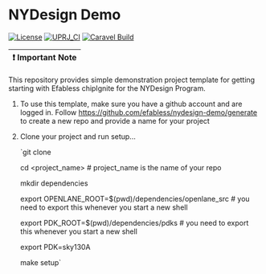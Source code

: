 # NYDesign Demo

[![License](https://img.shields.io/badge/License-Apache%202.0-blue.svg)](https://opensource.org/licenses/Apache-2.0) [![UPRJ_CI](https://github.com/efabless/caravel_project_example/actions/workflows/user_project_ci.yml/badge.svg)](https://github.com/efabless/caravel_project_example/actions/workflows/user_project_ci.yml) [![Caravel Build](https://github.com/efabless/caravel_project_example/actions/workflows/caravel_build.yml/badge.svg)](https://github.com/efabless/caravel_project_example/actions/workflows/caravel_build.yml)

| :exclamation: Important Note            |
|-----------------------------------------|

This repository provides simple demonstration project template for getting starting with Efabless chipIgnite for the NYDesign Program.

1. To use this template, make sure you have a github account and are logged in.   Follow https://github.com/efabless/nydesign-demo/generate to create a new repo and provide a name for your project 
   
2. Clone your project and run setup...

	`git clone <your github repo URL>
  
	cd <project_name> # project_name is the name of your repo

	mkdir dependencies

	export OPENLANE_ROOT=$(pwd)/dependencies/openlane_src # you need to export this whenever you start a new shell

	export PDK_ROOT=$(pwd)/dependencies/pdks # you need to export this whenever you start a new shell

	export PDK=sky130A

	make setup`
